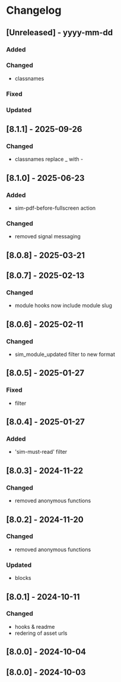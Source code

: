 # Changelog
## [Unreleased] - yyyy-mm-dd

### Added

### Changed
- classnames

### Fixed

### Updated

## [8.1.1] - 2025-09-26


### Changed
- classnames replace _ with -

## [8.1.0] - 2025-06-23


### Added
- sim-pdf-before-fullscreen action

### Changed
- removed signal messaging

## [8.0.8] - 2025-03-21


## [8.0.7] - 2025-02-13


### Changed
- module hooks now include module slug

## [8.0.6] - 2025-02-11


### Changed
- sim_module_updated filter to new format

## [8.0.5] - 2025-01-27


### Fixed
- filter

## [8.0.4] - 2025-01-27


### Added
- 'sim-must-read' filter

## [8.0.3] - 2024-11-22


### Changed
- removed anonymous functions

## [8.0.2] - 2024-11-20


### Changed
- removed anonymous functions

### Updated
- blocks

## [8.0.1] - 2024-10-11


### Changed
- hooks & readme
- redering of asset urls

## [8.0.0] - 2024-10-04


## [8.0.0] - 2024-10-03
